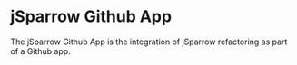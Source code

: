 # jSparrow Github App

The jSparrow Github App is the integration of jSparrow refactoring as part of a Github app.

